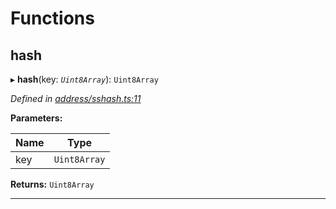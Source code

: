 

# Functions

<a id="hash"></a>

##  hash

▸ **hash**(key: *`Uint8Array`*): `Uint8Array`

*Defined in [address/sshash.ts:11](https://github.com/polkadot-js/common/blob/ef30fb8/packages/util-crypto/src/address/sshash.ts#L11)*

**Parameters:**

| Name | Type |
| ------ | ------ |
| key | `Uint8Array` |

**Returns:** `Uint8Array`

___

